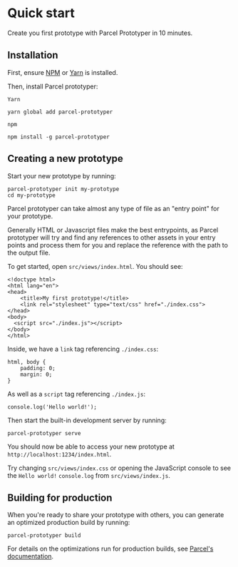 # Quick start

Create you first prototype with Parcel Prototyper in 10 minutes.

## Installation

First, ensure [NPM](https://nodejs.org/en/download/) or [Yarn](https://yarnpkg.com/en/docs/install) is installed.

Then, install Parcel prototyper:

`Yarn`
```
yarn global add parcel-prototyper
```

`npm`
```
npm install -g parcel-prototyper
```

## Creating a new prototype

Start your new prototype by running:

```
parcel-prototyper init my-prototype
cd my-prototype
```

Parcel prototyper can take almost any type of file as an "entry point" for your prototype.

Generally HTML or Javascript files make the best entrypoints, as Parcel prototyper will try and find any references to other assets in your entry points and process them for you and replace the reference with the path to the output file.

To get started, open `src/views/index.html`. You should see:

```
<!doctype html>
<html lang="en">
<head>
    <title>My first prototype!</title>
    <link rel="stylesheet" type="text/css" href="./index.css">
</head>
<body>
  <script src="./index.js"></script>
</body>
</html>
```

Inside, we have a `link` tag referencing `./index.css`:

```
html, body {
    padding: 0;
    margin: 0;
}
```

As well as a `script` tag referencing `./index.js`:

```
console.log('Hello world!');
```

Then start the built-in development server by running:

```
parcel-prototyper serve
```

You should now be able to access your new prototype at `http://localhost:1234/index.html`.

Try changing `src/views/index.css` or opening the JavaScript console to see the `Hello world!` `console.log` from `src/views/index.js`.

## Building for production

When you're ready to share your prototype with others, you can generate an optimized production build by running:

```
parcel-prototyper build
```

For details on the optimizations run for production builds, see [Parcel's documentation](./production.md).